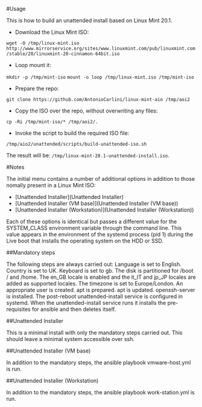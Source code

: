 #Usage

This is how to build an unattended install based on Linux Mint 20.1.

- Download the Linux Mint ISO:

`wget -O /tmp/linux-mint.iso http://www.mirrorservice.org/sites/www.linuxmint.com/pub/linuxmint.com/stable/20/linuxmint-20-cinnamon-64bit.iso`

- Loop mount it:

`mkdir -p /tmp/mint-iso`
`mount -o loop /tmp/linux-mint.iso /tmp/mint-iso`

- Prepare the repo:

`git clone https://github.com/AntonioCarlini/linux-mint-aio /tmp/aoi2`

- Copy the ISO over the repo, without overwriting any files:

`cp -Ri /tmp/mint-iso/* /tmp/aoi2/.`

- Invoke the script to build the required ISO file:

`/tmp/aio2/unattended/scripts/build-unattended-iso.sh`

The result will be: `/tmp/linux-mint-20.1-unattended-install.iso`.

#Notes

The initial menu contains a number of additional options in addition to those nomally present in a Linux Mint ISO: 
 - [Unattended Installer](Unattended Installer)
 - [Unattended Installer (VM base)](Unattended Installer (VM base))
 - [Unattended Installer (Workstation)](Unattended Installer (Workstation))

Each of these options is identical but passes a different value for the SYSTEM_CLASS environment variable through the command line. This value appears in the environment of the systemd process (pid 1) during the Live boot that installs the operating system on the HDD or SSD.

##Mandatory steps

The following steps are always carried out:
Language is set to English.
Country is set to UK.
Keyboard is set to gb.
The disk is partitioned for /boot / and /home.
The en_GB locale is enabled and the it_IT and jp_JP locales are added as supported locales.
The timezone is set to Europe/London.
An appropriate user is created.
apt is prepared.
apt is updated.
openssh-server is installed.
The post-reboot unattended-install service is configured in systemd.
When the unattended-install service runs it installs the pre-requisites for ansible and then deletes itself.


##Unattended Installer

This is a minimal install with only the mandatory steps carried out. This should leave a minimal system accessible over ssh.

##Unattended Installer (VM base)

In addition to the mandatory steps, the ansible playbook vmware-host.yml is run.

##Unattended Installer (Workstation)

In addition to the mandatory steps, the ansible playbook work-station.yml is run.

